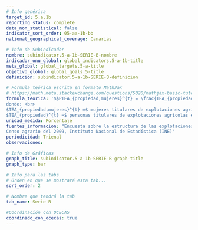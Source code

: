 ```yaml
---
# Info genérica
target_id: 5.a.1b
reporting_status: complete
data_non_statistical: false
indicator_sort_order: 05-aa-1b-bb
national_geographical_coverage: Canarias

# Info de Subindicador
nombre: subindicator.5-a-1b-SERIE-B-nombre
indicador_onu_global: global_indicators.5-a-1b-title
meta_global: global_targets.5-a-title
objetivo_global: global_goals.5-title
definicion: subindicator.5-a-1b-SERIE-B-definicion

# Fórmula teórica escrita en formato MathJax
# https://math.meta.stackexchange.com/questions/5020/mathjax-basic-tutorial-and-quick-reference
formula_teorica: '$$PTEA_{propiedad,mujeres}^{t} = \frac{TEA_{propiedad,mujeres}^{t}}{TEA_{propiedad}^{t}} \cdot 100$$ <br>
donde: <br>
$TEA_{propiedad,mujeres}^{t} =$ mujeres titulares de explotaciones agrícolas en propiedad en el año $t$ <br>
$TEA_{propiedad}^{t} =$ personas titulares de explotaciones agrícolas en propiedad en el año $t$ '
unidad_medida: Porcentaje
fuentes_informacion: "Encuesta sobre la estructura de las explotaciones agrícolas, Instituto Nacional de Estadística (INE) <br>
Censo agrario del 2009, Instituto Nacional de Estadística (INE)"
periodicidad: Trienal
observaciones: 

# Info de Gráficas
graph_title: subindicator.5-a-1b-SERIE-B-graph-title
graph_type: bar

# Info para las tabs
# Orden en que se mostrará esta tab...
sort_order: 2

# Nombre que tendrá la tab
tab_name: Serie B

#Coordinación con OCECAS
coordinado_con_ocecas: true
---
```



